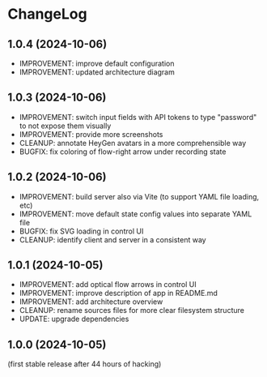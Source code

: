 
ChangeLog
=========

1.0.4 (2024-10-06)
------------------

- IMPROVEMENT: improve default configuration
- IMPROVEMENT: updated architecture diagram

1.0.3 (2024-10-06)
------------------

- IMPROVEMENT: switch input fields with API tokens to type "password" to not expose them visually
- IMPROVEMENT: provide more screenshots
- CLEANUP: annotate HeyGen avatars in a more comprehensible way
- BUGFIX: fix coloring of flow-right arrow under recording state

1.0.2 (2024-10-06)
------------------

- IMPROVEMENT: build server also via Vite (to support YAML file loading, etc)
- IMPROVEMENT: move default state config values into separate YAML file
- BUGFIX: fix SVG loading in control UI
- CLEANUP: identify client and server in a consistent way

1.0.1 (2024-10-05)
------------------

- IMPROVEMENT: add optical flow arrows in control UI
- IMPROVEMENT: improve description of app in README.md
- IMPROVEMENT: add architecture overview
- CLEANUP: rename sources files for more clear filesystem structure
- UPDATE: upgrade dependencies

1.0.0 (2024-10-05)
------------------

(first stable release after 44 hours of hacking)

